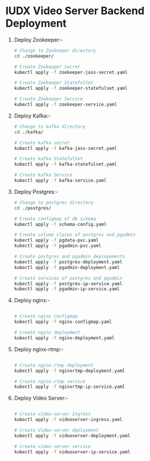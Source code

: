# IUDX Video Server Backend Deployment

1. Deploy Zookeeper:-

    ```sh
    # Change to Zookeeper directory
    cd ./zookeeper/

    # Create Zookeeper secret 
    kubectl apply -f zookeeper-jass-secret.yaml

    # Create Zookeeper StatefulSet
    kubectl apply -f zookeeper-statefulset.yaml

    # Create Zookeeper Service
    kubectl apply -f zookeeper-service.yaml   
    ```

2. Deploy Kafka:-

    ```sh
    # Change to kafka directory
    cd ./kafka/

    # Create kafka secret 
    kubectl apply -f kafka-jass-secret.yaml

    # Create kafka StatefulSet
    kubectl apply -f kafka-statefulset.yaml

    # Create kafka Service
    kubectl apply -f kafka-service.yaml
    ```     

3. Deploy Postgres:-

    ```sh
    # Change to postgres directory
    cd ./postgres/

    # Create configmap of db schema
    kubectl apply -f schema-config.yaml

    # Create volume claims of postgres and pgadmin
    kubectl apply -f pgdata-pvc.yaml
    kubectl apply -f pgadmin-pvc.yaml

    # Create postgres and pgadmin deployements
    kubectl apply -f postgres-deployment.yaml
    kubectl apply -f pgadmin-deployment.yaml

    # Create services of postgres and pgadmin
    kubectl apply -f postgres-ip-service.yaml
    kubectl apply -f pgadmin-ip-service.yaml
    ```

4. Deploy nginx:-

    ```sh

    # Create nginx configmap
    kubectl apply -f nginx-configmap.yaml

    # Create nginx deployment
    kubectl apply -f nginx-deployment.yaml 
    ```

5. Deploy nginx-rtmp:-   

    ```sh

    # Create nginx-rtmp deployment
    kubectl apply -f nginxrtmp-deployment.yaml

    # Create nginx-rtmp service
    kubectl apply -f nginxrtmp-ip-service.yaml
    ```

6. Deploy Video Server:-

    ```sh

    # Create video-server Ingress
    kubectl apply -f videoserver-ingress.yaml

    # Create Video-server deployment
    kubectl apply -f videoserver-deployment.yaml

    # Create video-server service
    kubectl apply -f videoserver-ip-service.yaml
    ```